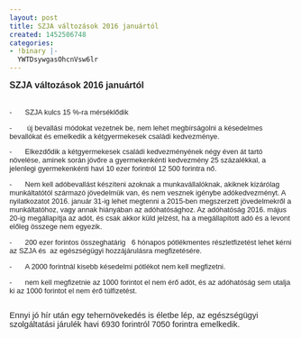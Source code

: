 ```yaml
---
layout: post
title: SZJA változások 2016 januártól
created: 1452506748
categories:
- !binary |-
  YWTDsywgasOhcnVsw6lr
---
```

<p class="MsoNormal" style="margin: 0cm 0cm 0.0001pt; font-size: 11pt; font-family: Calibri, sans-serif; color: #222222;"><strong><span style="font-size: 12pt;">SZJA változások 2016 januártól<span style="text-decoration: underline;"></span><span style="text-decoration: underline;"></span></span></strong></p><p class="MsoNormal" style="margin: 0cm 0cm 0.0001pt; font-size: 11pt; font-family: Calibri, sans-serif; color: #222222;"><strong><span style="font-size: 12pt;"><span style="text-decoration: underline;"></span>&nbsp;<span style="text-decoration: underline;"></span></span></strong></p><p style="color: #222222; font-family: arial, sans-serif; font-size: 12.8px;"><span style="text-decoration: underline;"></span>-<span style="font-stretch: normal; font-size: 7pt; font-family: 'Times New Roman';">&nbsp;&nbsp;&nbsp;&nbsp;&nbsp;&nbsp;&nbsp;&nbsp;&nbsp;&nbsp;</span><span style="text-decoration: underline;"></span>SZJA kulcs 15 %-ra mérséklődik<span style="text-decoration: underline;"></span><span style="text-decoration: underline;"></span></p><p style="color: #222222; font-family: arial, sans-serif; font-size: 12.8px;"><span style="text-decoration: underline;"></span>-<span style="font-stretch: normal; font-size: 7pt; font-family: 'Times New Roman';">&nbsp;&nbsp;&nbsp;&nbsp;&nbsp;&nbsp;&nbsp;&nbsp;&nbsp;&nbsp;</span><span style="text-decoration: underline;"></span>&nbsp;új bevallási módokat vezetnek be, nem lehet megbírságolni a késedelmes bevallókat és emelkedik a kétgyermekesek családi kedvezménye.<span style="text-decoration: underline;"></span><span style="text-decoration: underline;"></span></p><p style="color: #222222; font-family: arial, sans-serif; font-size: 12.8px;"><span style="text-decoration: underline;"></span>-<span style="font-stretch: normal; font-size: 7pt; font-family: 'Times New Roman';">&nbsp;&nbsp;&nbsp;&nbsp;&nbsp;&nbsp;&nbsp;&nbsp;&nbsp;&nbsp;</span><span style="text-decoration: underline;"></span>Elkezdődik a kétgyermekesek családi kedvezményének négy éven át tartó növelése, aminek során jövőre a gyermekenkénti kedvezmény 25 százalékkal, a jelenlegi gyermekenkénti havi 10 ezer forintról 12 500 forintra nő.<span style="text-decoration: underline;"></span><span style="text-decoration: underline;"></span></p><p style="color: #222222; font-family: arial, sans-serif; font-size: 12.8px;"><span style="text-decoration: underline;"></span>-<span style="font-stretch: normal; font-size: 7pt; font-family: 'Times New Roman';">&nbsp;&nbsp;&nbsp;&nbsp;&nbsp;&nbsp;&nbsp;&nbsp;&nbsp;&nbsp;</span><span style="text-decoration: underline;"></span>Nem kell adóbevallást készíteni azoknak a munkavállalóknak, akiknek kizárólag munkáltatótól származó jövedelmük van, és nem vesznek igénybe adókedvezményt. A nyilatkozatot 2016. január 31-ig lehet megtenni a 2015-ben megszerzett jövedelmekről a munkáltatóhoz, vagy annak hiányában az adóhatósághoz. Az adóhatóság 2016. május 20-ig megállapítja az adót, és csak akkor küld jelzést, ha a megállapított adó és a levont előleg összege nem egyezik.<span style="text-decoration: underline;"></span><span style="text-decoration: underline;"></span></p><p style="color: #222222; font-family: arial, sans-serif; font-size: 12.8px;"><span style="text-decoration: underline;"></span>-<span style="font-stretch: normal; font-size: 7pt; font-family: 'Times New Roman';">&nbsp;&nbsp;&nbsp;&nbsp;&nbsp;&nbsp;&nbsp;&nbsp;&nbsp;&nbsp;</span><span style="text-decoration: underline;"></span>200 ezer forintos összeghatárig &nbsp;&nbsp;6 hónapos pótlékmentes részletfizetést lehet kérni az SZJA és &nbsp;az egészségügyi hozzájárulásra megfizetésére. &nbsp;<span style="text-decoration: underline;"></span><span style="text-decoration: underline;"></span></p><p style="color: #222222; font-family: arial, sans-serif; font-size: 12.8px;"><span style="text-decoration: underline;"></span>-<span style="font-stretch: normal; font-size: 7pt; font-family: 'Times New Roman';">&nbsp;&nbsp;&nbsp;&nbsp;&nbsp;&nbsp;&nbsp;&nbsp;&nbsp;&nbsp;</span><span style="text-decoration: underline;"></span>A 2000 forintnál kisebb késedelmi pótlékot nem kell megfizetni.<span style="text-decoration: underline;"></span><span style="text-decoration: underline;"></span></p><p style="color: #222222; font-family: arial, sans-serif; font-size: 12.8px;"><span style="text-decoration: underline;"></span>-<span style="font-stretch: normal; font-size: 7pt; font-family: 'Times New Roman';">&nbsp;&nbsp;&nbsp;&nbsp;&nbsp;&nbsp;&nbsp;&nbsp;&nbsp;&nbsp;</span><span style="text-decoration: underline;"></span>nem kell megfizetnie az 1000 forintot el nem érő adót, és az adóhatóság sem utalja ki az 1000 forintot el nem érő túlfizetést.<span style="text-decoration: underline;"></span><span style="text-decoration: underline;"></span></p><p class="MsoNormal" style="margin: 0cm 0cm 0.0001pt; font-size: 11pt; font-family: Calibri, sans-serif; color: #222222;"><span style="text-decoration: underline;"></span>&nbsp;<span style="text-decoration: underline;"></span></p><p class="MsoNormal" style="margin: 0cm 0cm 0.0001pt; font-size: 11pt; font-family: Calibri, sans-serif; color: #222222;">Ennyi jó hír után egy tehernövekedés is életbe lép, az egészségügyi szolgáltatási járulék havi 6930 forintról 7050 forintra emelkedik.</p>
